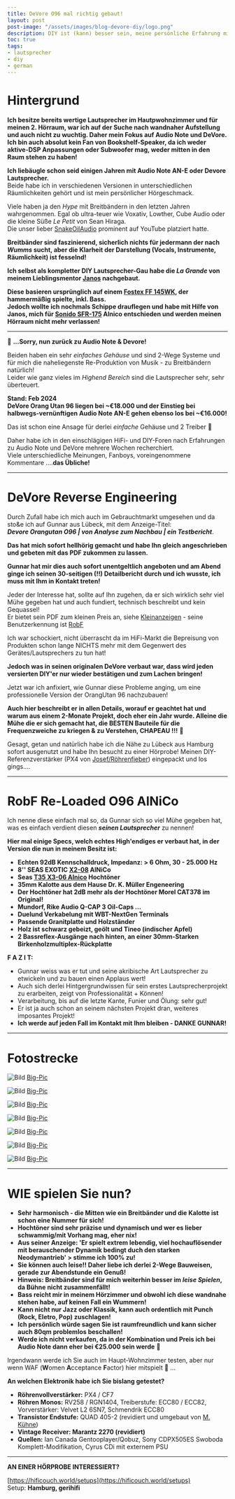 ```yaml
---
title: DeVore O96 mal richtig gebaut!
layout: post
post-image: "/assets/images/blog-devore-diy/logo.png"
description: DIY ist (kann) besser sein, meine persönliche Erfahrung mit O96 Nachbau.
toc: true
tags:
- lautsprecher
- diy
- german
---
```


# Hintergrund

**Ich besitze bereits wertige Lautsprecher im Hautpwohnzimmer und für meinen 2. Hörraum, war ich auf der Suche nach wandnaher Aufstellung und auch nicht zu wuchtig. Daher mein Fokus auf Audio Note und DeVore.** \
**Ich bin auch absolut kein Fan von Bookshelf-Speaker, da ich weder aktive-DSP Anpassungen oder Subwoofer mag, weder mitten in den Raum stehen zu haben!**

**Ich liebäugle schon seid einigen Jahren mit Audio Note AN-E oder Devore Lautsprecher.** \
Beide habe ich in verschiedenen Versionen in unterschiedlichen Räumlichkeiten gehört und ist mein persönlicher Hörgeschmack.

Viele haben ja den _Hype_ mit Breitbändern in den letzten Jahren wahrgenommen. Egal ob ultra-teuer wie Voxativ, Lowther, Cube Audio oder die kleine Süße _Le Petit_ von Sean Hiraga. \
Die unser lieber [SnakeOilAudio](https://forum.snakeoilaudio.de/) prominent auf YouTube platziert hatte.

**Breitbänder sind faszinierend, sicherlich nichts für jedermann der nach _Wumms_ sucht, aber die Klarheit der Darstellung (Vocals, Instrumente, Räumlichkeit) ist fesselnd!**

**Ich selbst als kompletter DIY Lautsprecher-Gau habe die _La Grande_ von meinem Lieblingsmentor [Janos](https://www.youtube.com/@realworldaudio/playlists) nachgebaut.**

**Diese basieren ursprünglich auf einem [Fostex FF 145WK](https://www.fostexinternational.com/docs/speaker_components/FF-WKSeries.shtml), der hammermäßig spielte, inkl. Bass.** \
**Jedoch wollte ich nochmals Schippe drauflegen und habe mit Hilfe von Janos, mich für [Sonido SFR-175](https://sonido.hu/index2.php?lang=en) Alnico entschieden und werden meinen Hörraum nicht mehr verlassen!**

---

🫡 **...Sorry, nun zurück zu Audio Note & Devore!**

Beiden haben ein sehr _einfaches Gehäuse_ und sind 2-Wege Systeme und für mich die naheliegenste Re-Produktion von Musik - zu Breitbändern natürlich! \
Leider wie ganz vieles im _Highend Bereich_ sind die Lautsprecher sehr, sehr überteuert.

**Stand: Feb 2024** \
**DeVore Orang Utan 96 liegen bei ~€18.000 und der Einstieg bei halbwegs-vernünftigen Audio Note AN-E gehen ebenso los bei ~€16.000!**

Das ist schon eine Ansage für derlei _einfache_ Gehäuse und 2 Treiber 🫣

Daher habe ich in den einschlägigen HiFi- und DIY-Foren nach Erfahrungen zu Audio Note und DeVore mehrere Wochen recherchiert. \
Viele unterschiedliche Meinungen, Fanboys, voreingenommene Kommentare ....**das Übliche!**

---

# DeVore Reverse Engineering

Durch Zufall habe ich mich auch im Gebrauchtmarkt umgesehen und da sto&e ich auf Gunnar aus Lübeck, mit dem Anzeige-Titel: \
**_Devore Orangutan O96 | von Analyse zum Nachbau | ein Testbericht_**.

**Das hat mich sofort hellhörig gemacht und habe Ihn gleich angeschrieben und gebeten mit das PDF zukommen zu lassen.**

**Gunnar hat mir dies auch sofort unentgeltlich angeboten und am Abend ginge ich seinen 30-seitigen (!!) Detailbericht durch und ich wusste, ich muss mit Ihm in Kontakt treten!**

Jeder der Interesse hat, sollte auf Ihn zugehen, da er sich wirklich sehr viel Mühe gegeben hat und auch fundiert, technisch beschreibt und kein Gequassel! \
Er bietet sein PDF zum kleinen Preis an, siehe [Kleinanzeigen](https://www.kleinanzeigen.de/s-anzeige/devore-orangutan-o96-von-analyse-zum-nachbau-ein-testbericht/2665251052-172-24229) - seine Benutzerkennung ist [RobF](https://www.kleinanzeigen.de/s-bestandsliste.html?userId=134688342)

Ich war schockiert, nicht überrascht da im HiFi-Markt die Bepreisung von Produkten schon lange NICHTS mehr mit dem Gegenwert des Gerätes/Lautsprechers zu tun hat!

**Jedoch was in seinen originalen DeVore verbaut war, dass wird jeden versierten DIY'er nur wieder bestätigen und zum Lachen bringen!**

Jetzt war ich anfixiert, wie Gunnar diese Probleme anging, um eine professionelle Version der OrangUtan 96 nachzubauen!

**Auch hier beschreibt er in allen Details, worauf er geachtet hat und warum aus einem 2-Monate Projekt, doch eher ein Jahr wurde. Alleine die Mühe die er sich gemacht hat, die BESTEN Bauteile für die Frequenzweiche zu kriegen & zu Verstehen, CHAPEAU !!!** 👏

Gesagt, getan und natürlich habe ich die Nähe zu Lübeck aus Hamburg sofort ausgenutzt und habe Ihn besucht zu einer Hörprobe! Meinen DIY-Referenzverstärker (PX4 von [Josef/Röhrenfieber](https://www.roehrenfieber.com/px4)) eingepackt und los gings....

----

# RobF Re-Loaded O96 AlNiCo

Ich nenne diese einfach mal so, da Gunnar sich so viel Mühe gegeben hat, was es einfach verdient diesen **_seinen Lautsprecher_** zu nennen!

**Hier mal einige Specs, welch echtes High'endiges er verbaut hat, in der Version die nun in meinem Besitz ist:**

- **Echten 92dB Kennschalldruck, Impedanz: > 6 Ohm, 30 - 25.000 Hz**
- **8'' SEAS EXOTIC [X2-08](https://www.seas.no/index.php?option=com_content&view=article&id=345:x2-08-exotic-w8&catid=56&Itemid=248) AlNiCo**
- **Seas [T35 X3-06 Alnico](https://www.seas.no/index.php?option=com_content&view=article&id=346:x3-06-exotic-t35&catid=56&Itemid=248) Hochtöner**
- **35mm Kalotte aus dem Hause Dr. K. Müller Engeneering**
- **Der Hochtöner hat 2dB mehr als der Hochtöner Morel CAT378 im Original!**
- **Mundorf, Rike Audio Q-CAP 3 Oil-Caps ...**
- **Duelund Verkabelung mit WBT-NextGen Terminals**
- **Passende Granitplatte und Holzständer**
- **Holz ist schwarz gebeizt, geölt und Tineo (indischer Apfel)**
- **2 Bassreflex-Ausgänge nach hinten, an einer 30mm-Starken Birkenholzmultiplex-Rückplatte**

**F A Z I T:**

- Gunnar weiss was er tut und seine akribische Art Lautsprecher zu etwickeln und zu bauen einen Applaus wert!
- Auch sich derlei Hintgergrundwissen für sein erstes Lautsprecherprojekt zu erarbeiten, zeigt von Professionalität + Können!
- Verarbeitung, bis auf die letzte Kante, Funier und Ölung: sehr gut!
- Er ist ja auch schon an seinem nächsten Projekt dran, weiteres imposantes Projekt!
- **Ich werde auf jeden Fall im Kontakt mit Ihm bleiben - DANKE GUNNAR!**


---

# Fotostrecke

![Bild](/assets/images/blog-devore-diy/20240208_154924_thumb.jpg) [Big-Pic](/assets/images/blog-devore-diy/20240208_154924.jpg)

![Bild](/assets/images/blog-devore-diy/20240208_155228_thumb.jpg) [Big-Pic](/assets/images/blog-devore-diy/20240208_155228.jpg)

![Bild](/assets/images/blog-devore-diy/20240208_155235_thumb.jpg) [Big-Pic](/assets/images/blog-devore-diy/20240208_155235.jpg)

![Bild](/assets/images/blog-devore-diy/20240208_181603_thumb.jpg) [Big-Pic](/assets/images/blog-devore-diy/20240208_181603.jpg)

![Bild](/assets/images/blog-devore-diy/20240208_181611_thumb.jpg) [Big-Pic](/assets/images/blog-devore-diy//20240208_181611.jpg)

![Bild](/assets/images/blog-devore-diy/20240208_181625_thumb.jpg) [Big-Pic](/assets/images/blog-devore-diy//20240208_181625.jpg)

![Bild](/assets/images/blog-devore-diy/20240208_181647_thumb.jpg) [Big-Pic](/assets/images/blog-devore-diy/20240208_181647.jpg)


---

# WIE spielen Sie nun?

- **Sehr harmonisch - die Mitten wie ein Breitbänder und die Kalotte ist schon eine Nummer für sich!**
- **Hochtöner sind sehr präzise und dynamisch und wer es lieber schwammig/mit Vorhang mag, eher nix!**
- **Aus seiner Anzeige: 'Er spielt extrem lebendig, viel hochauflösender mit berauschender Dynamik bedingt duch den starken Neodymantrieb' > stimme ich 100% zu!**
- **Sie können auch leise!! Daher liebe ich derlei 2-Wege Bauweisen, gerade zur Abendstunde ein Genuß!**
- **Hinweis: Breitbänder sind für mich weiterhin besser im _leise Spielen_, da Bühne nicht zusammenfällt!**
- **Bass reicht mir in meinem Hörzimmer und obwohl ich diese wandnahe stehen habe, auf keinen Fall ein Wummern!**
- **Kann nicht nur Jazz oder Klassik, kann auch ordentlich mit Punch (Rock, Eletro, Pop) zuschlagen!**
- **Ich persönlich würde sagen Sie ist raumfreundlich und kann sicher auch 80qm problemlos beschallen!**
- **Werde ich nicht verkaufen, da in der Kombination und Preis ich bei Audio Note dann eher bei €25.000 sein werde** 🤪

Irgendwann werde ich Sie auch im Haupt-Wohnzimmer testen, aber nur wenn WAF (**W**omen **A**cceptance **F**actor) hier mitspielt :eyes:  ...


**An welchen Elektronik habe ich Sie bislang getestet?**

- **Röhrenvollverstärker:** PX4 / CF7
- **Röhren Monos:** RV258 / RGN1404, Treiberstufe: ECC80 / ECC82, Vorverstärker: Velvet L2 6SN7, Schmendrik ECC80
- **Transistor Endstufe:** QUAD 405-2 (revidiert und umgebaut von [M. Kühne](https://ftbw.de/workshop/hifi-highend-service/quad-fix-price.html))
- **Vintage Receiver: Marantz 2270 (revidiert)**
- **Quellen:** Ian Canada Gentooplayer/Qobuz, Sony CDPX505ES Swoboda Komplett-Modifikation, Cyrus CDi mit externem PSU

---

**AN EINER HÖRPROBE INTERESSIERT?**

[https://hificouch.world/setups](https://hificouch.world/setups) \
Setup: **Hamburg, gerihifi**
